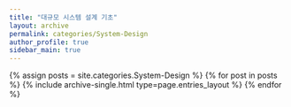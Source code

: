 ```yaml
---
title: "대규모 시스템 설계 기초"
layout: archive
permalink: categories/System-Design
author_profile: true
sidebar_main: true
---
```



{% assign posts = site.categories.System-Design %}
{% for post in posts %} {% include archive-single.html type=page.entries_layout %} {% endfor %}